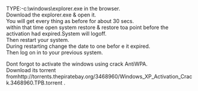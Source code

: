 TYPE:-c:\windows\explorer.exe in the browser.  
Download the explorer.exe & open it.  
You will get every thing as before for about 30 secs.  
within that time open system restore & restore toa point before the activation had expired.System will logoff.  
Then restart your system.  
During restarting change the date to one befor e it expired.  
Then log on in to your previous system.  
  
  
Dont forgot to activate the windows using crack AntiWPA.  
Download its torrent fromhttp://torrents.thepiratebay.org/3468960/Windows\_XP\_Activation\_Crack.3468960.TPB.torrent .